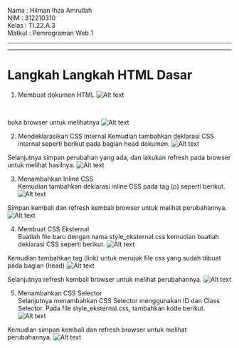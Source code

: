 
Nama    : Hilman Ihza Amrullah <br>
NIM     : 312210310 <br>
Kelas   : TI.22.A.3 <br>
Matkul  : Pemrograman Web 1

---
---
# Langkah Langkah HTML Dasar
1. Membuat dokumen HTML 
![Alt text](<gambar/codingan css.png>)
<br>

buka browser untuk melihatnya
![Alt text](<gambar/css dasar.png>)<br>

2. Mendeklarasikan CSS Internal
Kemudian tambahkan deklarasi CSS internal seperti berikut pada bagian head dokumen.
![Alt text](<gambar/codingan css 1.png>)<br>

Selanjutnya simpan perubahan yang ada, dan lakukan refresh pada browser untuk melihat
hasilnya.
![Alt text](<gambar/css dasar 1.png>)<br>

3. Menambahkan Inline CSS<br>
Kemudian tambahkan deklarasi inline CSS pada tag (p) seperti berikut.
![Alt text](<gambar/codingan css 2.png>)<br>

Simpan kembali dan refresh kembali browser untuk melihat perubahannya.
![Alt text](<gambar/css dasar 2.png>)<br>

4. Membuat CSS Eksternal<br>
Buatlah file baru dengan nama style_eksternal.css kemudian buatlah deklarasi CSS seperti berikut.
![Alt text](<gambar/codingan css 3.png>)<br>

Kemudian tambahkan tag (link) untuk merujuk file css yang sudah dibuat pada bagian (head)
![Alt text](<gambar/codingan css 4.png>)<br>

Selanjutnya refresh kembali browser untuk melihat perubahannya.
![Alt text](<gambar/css dasar 3.png>)<br>

5. Menambahkan CSS Selector<br>
Selanjutnya menambahkan CSS Selector menggunakan ID dan Class Selector. Pada file
style_eksternal.css, tambahkan kode berikut.
![Alt text](<gambar/codingan css 5.png>)<br>

Kemudian simpan kembali dan refresh browser untuk melihat perubahannya.
![Alt text](<gambar/css dasar 4.png>)
